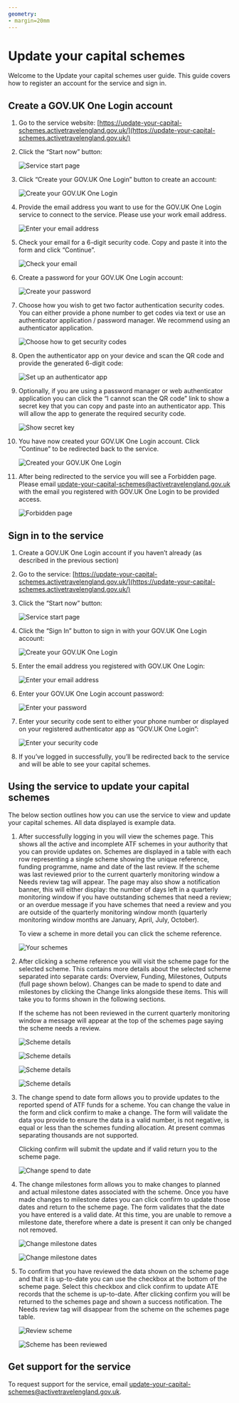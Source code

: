 ```yaml
---
geometry:
- margin=20mm
---
```


# Update your capital schemes 

Welcome to the Update your capital schemes user guide. This guide covers how to register an account for the service and sign in. 

## Create a GOV.UK One Login account 

1. Go to the service website: [https://update-your-capital-schemes.activetravelengland.gov.uk/](https://update-your-capital-schemes.activetravelengland.gov.uk/) 

1. Click the “Start now” button:

    ![Service start page](image1.png)

1. Click “Create your GOV.UK One Login” button to create an account: 

    ![Create your GOV.UK One Login](image2.png)

1. Provide the email address you want to use for the GOV.UK One Login service to connect to the service. Please use your work email address. 

    ![Enter your email address](image3.png)

1. Check your email for a 6-digit security code. Copy and paste it into the form and click “Continue”.

    ![Check your email](image4.png)

1. Create a password for your GOV.UK One Login account: 

    ![Create your password](image5.png)

1. Choose how you wish to get two factor authentication security codes. You can either provide a phone number to get codes via text or use an authenticator application / password manager. We recommend using an authenticator application. 

    ![Choose how to get security codes](image6.png)

1. Open the authenticator app on your device and scan the QR code and provide the generated 6-digit code: 

    ![Set up an authenticator app](image7.png)

1. Optionally, if you are using a password manager or web authenticator application you can click the “I cannot scan the QR code” link to show a secret key that you can copy and paste into an authenticator app. This will allow the app to generate the required security code. 

    ![Show secret key](image8.png)

1. You have now created your GOV.UK One Login account. Click “Continue” to be redirected back to the service. 

    ![Created your GOV.UK One Login](image9.png)

1. After being redirected to the service you will see a Forbidden page. Please email [update-your-capital-schemes@activetravelengland.gov.uk](mailto:update-your-capital-schemes@activetravelengland.gov.uk) with the email you registered with GOV.UK One Login to be provided access. 

    ![Forbidden page](image10.png)

## Sign in to the service 

1. Create a GOV.UK One Login account if you haven’t already (as described in the previous section) 

1. Go to the service: [https://update-your-capital-schemes.activetravelengland.gov.uk/](https://update-your-capital-schemes.activetravelengland.gov.uk/) 

1. Click the “Start now” button: 

    ![Service start page](image1.png)

1. Click the “Sign In” button to sign in with your GOV.UK One Login account: 

    ![Create your GOV.UK One Login](image2.png)

1. Enter the email address you registered with GOV.UK One Login: 

    ![Enter your email address](image12.png)

1. Enter your GOV.UK One Login account password: 

    ![Enter your password](image13.png)

1. Enter your security code sent to either your phone number or displayed on your registered authenticator app as “GOV.UK One Login”: 

    ![Enter your security code](image14.png)

1. If you’ve logged in successfully, you’ll be redirected back to the service and will be able to see your capital schemes. 

## Using the service to update your capital schemes 

The below section outlines how you can use the service to view and update your capital schemes. All data displayed is example data. 

1. After successfully logging in you will view the schemes page. This shows all the active and incomplete ATF schemes in your authority that you can provide updates on. Schemes are displayed in a table with each row representing a single scheme showing the unique reference, funding programme, name and date of the last review. If the scheme was last reviewed prior to the current quarterly monitoring window a Needs review tag will appear. The page may also show a notification banner, this will either display: the number of days left in a quarterly monitoring window if you have outstanding schemes that need a review; or an overdue message if you have schemes that need a review and you are outside of the quarterly monitoring window month (quarterly monitoring window months are January, April, July, October). 

    To view a scheme in more detail you can click the scheme reference. 

    ![Your schemes](image15.png)

1. After clicking a scheme reference you will visit the scheme page for the selected scheme. This contains more details about the selected scheme separated into separate cards: Overview, Funding, Milestones, Outputs (full page shown below). Changes can be made to spend to date and milestones by clicking the Change links alongside these items. This will take you to forms shown in the following sections. 
   
    If the scheme has not been reviewed in the current quarterly monitoring window a message will appear at the top of the schemes page saying the scheme needs a review. 

    ![Scheme details](image16.png)

    ![Scheme details](image17.png)

    ![Scheme details](image18.png)

    ![Scheme details](image19.png)
 
1. The change spend to date form allows you to provide updates to the reported spend of ATF funds for a scheme. You can change the value in the form and click confirm to make a change. The form will validate the data you provide to ensure the data is a valid number, is not negative, is equal or less than the schemes funding allocation. At present commas separating thousands are not supported.

    Clicking confirm will submit the update and if valid return you to the scheme page. 

    ![Change spend to date](image20.png)
 
1. The change milestones form allows you to make changes to planned and actual milestone dates associated with the scheme. Once you have made changes to milestone dates you can click confirm to update those dates and return to the scheme page. The form validates that the date you have entered is a valid date. At this time, you are unable to remove a milestone date, therefore where a date is present it can only be changed not removed. 

    ![Change milestone dates](image21.png)

    ![Change milestone dates](image22.png)

1. To confirm that you have reviewed the data shown on the scheme page and that it is up-to-date you can use the checkbox at the bottom of the scheme page. Select this checkbox and click confirm to update ATE records that the scheme is up-to-date. After clicking confirm you will be returned to the schemes page and shown a success notification. The Needs review tag will disappear from the scheme on the schemes page table. 

    ![Review scheme](image23.png)

    ![Scheme has been reviewed](image24.png)

## Get support for the service 

To request support for the service, email [update-your-capital-schemes@activetravelengland.gov.uk](mailto:update-your-capital-schemes@activetravelengland.gov.uk). 
